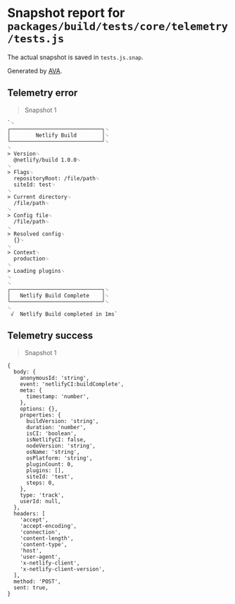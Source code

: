 # Snapshot report for `packages/build/tests/core/telemetry/tests.js`

The actual snapshot is saved in `tests.js.snap`.

Generated by [AVA](https://ava.li).

## Telemetry error

> Snapshot 1

    `␊
    ┌─────────────────────────────┐␊
    │        Netlify Build        │␊
    └─────────────────────────────┘␊
    ␊
    > Version␊
      @netlify/build 1.0.0␊
    ␊
    > Flags␊
      repositoryRoot: /file/path␊
      siteId: test␊
    ␊
    > Current directory␊
      /file/path␊
    ␊
    > Config file␊
      /file/path␊
    ␊
    > Resolved config␊
      {}␊
    ␊
    > Context␊
      production␊
    ␊
    > Loading plugins␊
    ␊
    ␊
    ┌─────────────────────────────┐␊
    │   Netlify Build Complete    │␊
    └─────────────────────────────┘␊
    ␊
     √  Netlify Build completed in 1ms`

## Telemetry success

> Snapshot 1

    {
      body: {
        anonymousId: 'string',
        event: 'netlifyCI:buildComplete',
        meta: {
          timestamp: 'number',
        },
        options: {},
        properties: {
          buildVersion: 'string',
          duration: 'number',
          isCI: 'boolean',
          isNetlifyCI: false,
          nodeVersion: 'string',
          osName: 'string',
          osPlatform: 'string',
          pluginCount: 0,
          plugins: [],
          siteId: 'test',
          steps: 0,
        },
        type: 'track',
        userId: null,
      },
      headers: [
        'accept',
        'accept-encoding',
        'connection',
        'content-length',
        'content-type',
        'host',
        'user-agent',
        'x-netlify-client',
        'x-netlify-client-version',
      ],
      method: 'POST',
      sent: true,
    }
